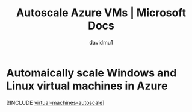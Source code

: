﻿---
title: Autoscale Azure VMs | Microsoft Docs
description: Learn about automatically scaling Windows and Linux virtual machines in Azure.
services: virtual-machines-windows
documentationcenter: ''
author: davidmu1
manager: timlt
editor: tysonn
tags: azure-resource-manager

ms.assetid:
ms.service: virtual-machines-windows
ms.workload: infrastructure-services
ms.tgt_pltfrm: vm-windows
ms.date: 08/21/2017
ms.author: davidmu
---

# Automaically scale Windows and Linux virtual machines in Azure

[!INCLUDE [virtual-machines-autoscale](../../../includes/virtual-machines-autoscale.md)]

